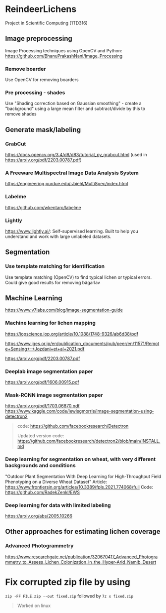 # ReindeerLichens

Project in Scientific Computing (1TD316)

## Image preprocessing
Image Processing techniques using OpenCV and Python: https://github.com/BhanuPrakashNani/Image_Processing
### Remove boarder
Use OpenCV for removing boarders
### Pre processing - shades
Use "Shading correction based on Gaussian smoothing" - create a "background" using a large mean filter and subtract/divide by this to remove shades

## Generate mask/labeling

### GrabCut
https://docs.opencv.org/3.4/d8/d83/tutorial_py_grabcut.html (used in https://arxiv.org/pdf/2203.00787.pdf)

### A Freeware Multispectral Image Data Analysis System
https://engineering.purdue.edu/~biehl/MultiSpec/index.html


### Labelme
https://github.com/wkentaro/labelme

### Lightly
https://www.lightly.ai/: Self-supervised learning. Built to help you understand and work with large unlabeled datasets.

## Segmentation
### Use template matching for identification
Use template matching (OpenCV) to find typical lichen or typical errors. Could give good results for removing bägarlav 

## Machine Learning

https://www.v7labs.com/blog/image-segmentation-guide

### Machine learning for lichen mapping

https://iopscience.iop.org/article/10.1088/1748-9326/ab6d38/pdf

https://www.iges.or.jp/en/publication_documents/pub/peer/en/11571/Remote+Sensing+-+Jozdani+et+al+2021.pdf


https://arxiv.org/pdf/2203.00787.pdf

### Deeplab image segmentation paper

https://arxiv.org/pdf/1606.00915.pdf

### Mask-RCNN image segmentation paper

https://arxiv.org/pdf/1703.06870.pdf
https://www.kaggle.com/code/lewisgmorris/image-segmentation-using-detectron2 

> code: https://github.com/facebookresearch/Detectron
>
> Updated version code: https://github.com/facebookresearch/detectron2/blob/main/INSTALL.md

### Deep learning for segmentation on wheat, with very different backgrounds and conditions
"Outdoor Plant Segmentation With Deep Learning for High-Throughput Field Phenotyping on a Diverse Wheat Dataset"
Article: https://www.frontiersin.org/articles/10.3389/fpls.2021.774068/full
Code: https://github.com/RadekZenkl/EWS

### Deep learning for data with limited labeling
https://arxiv.org/abs/2005.10266



## Other approaches for estimating lichen coverage

### Advanced Photogrammetry
https://www.researchgate.net/publication/320670417_Advanced_Photogrammetry_to_Assess_Lichen_Colonization_in_the_Hyper-Arid_Namib_Desert

# Fix corrupted zip file by using 
```zip -FF FILE.zip --out fixed.zip```
 followed by ```7z x fixed.zip ```
> Worked on linux

